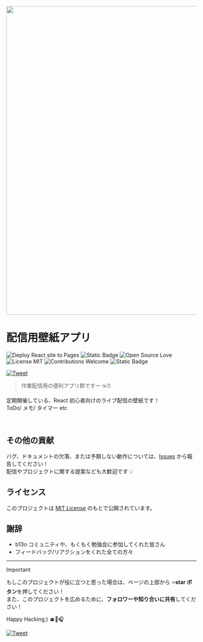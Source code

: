 
<p align="center">
  <img width="1440" height="817" alt="スクリーンショット 2025-10-08 20 44 35" src="https://github.com/user-attachments/assets/904c9ede-0eab-40c9-9f08-7dcd62fcc945" />
</p>

# 配信用壁紙アプリ

<p align="left">
  <img src="https://github.com/b13o/kabegami-app/actions/workflows/deploy-gh-pages.yml/badge.svg" alt="Deploy React site to Pages">
  <img src="https://img.shields.io/badge/PRs-welcome-brightgreen?style=flat" alt="Static Badge">
  <img src="https://badges.frapsoft.com/os/v1/open-source.svg?v=103" alt="Open Source Love">
  <img src="https://img.shields.io/badge/license-MIT-blue.svg" alt="License MIT">
  <img src="https://img.shields.io/badge/contributions-welcome-blue.svg?style=flat" alt="Contributions Welcome">
  <img src="https://img.shields.io/badge/LIVE_Streaming-🫐🌿-white?style=flat" alt="Static Badge">
</p>

[![Tweet](https://img.shields.io/twitter/url/http/shields.io.svg?style=social)][twttr-share]

> 作業配信用の便利アプリ群ですー ☕️⏰

定期開催している、React 初心者向けのライブ配信の壁紙です！<br/>
ToDo/ メモ/ タイマー etc

<br>

## その他の貢献

バグ、ドキュメントの欠落、または予期しない動作については、[Issues](https://github.com/b13o/TIL/issues) から報告してください！<br>
配信やプロジェクトに関する提案なども大歓迎です 💡

## ライセンス

このプロジェクトは [MIT License](https://github.com/b13o/TIL/blob/main/LICENSE) のもとで公開されています。

## 謝辞

- b13o コミュニティや、もくもく勉強会に参加してくれた皆さん
- フィードバック/リアクションをくれた全ての方々

---

> [!IMPORTANT]
> もしこのプロジェクトが役に立つと思った場合は、ページの上部から ⭐**star ボタン**を押してください！<br>
> また、このプロジェクトを広めるために、**フォロワーや知り合いに共有**してください！

Happy Hacking;) 🫐🌿🎧

[![Tweet](https://img.shields.io/twitter/url/http/shields.io.svg?style=social)][twttr-share]

[twttr-share]: https://twitter.com/intent/tweet?text=もくもくLIVE配信で、Reactプロジェクトに参加！🫐🌿🎧&url=https://github.com/b13o/TIL&hashtags=b13oもくもくLIVE "Tweet this project"
